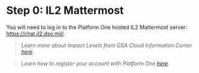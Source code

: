 # Step 0: IL2 Mattermost

You will need to log in to the Platform One hosted IL2 Mattermost server: <https://chat.il2.dso.mil/>.

> _Learn more about Impact Levels from GSA Cloud Information Center [here](https://cic.gsa.gov/basics/cloud-security/)._

>_Learn how to register your account with Platform One [here](https://login.dso.mil/)._

